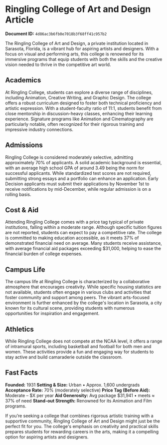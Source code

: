 # Ringling College of Art and Design Article

**Document ID:** `4d86ac3b6fb0e7018b3f68ff41c957b2`

The Ringling College of Art and Design, a private institution located in Sarasota, Florida, is a vibrant hub for aspiring artists and designers. With a focus on visual and performing arts, this college is renowned for its immersive programs that equip students with both the skills and the creative vision needed to thrive in the competitive art world.

## Academics
At Ringling College, students can explore a diverse range of disciplines, including Animation, Creative Writing, and Graphic Design. The college offers a robust curriculum designed to foster both technical proficiency and artistic expression. With a student-faculty ratio of 11:1, students benefit from close mentorship in discussion-heavy classes, enhancing their learning experience. Signature programs like Animation and Cinematography are particularly notable, often recognized for their rigorous training and impressive industry connections.

## Admissions
Ringling College is considered moderately selective, admitting approximately 70% of applicants. A solid academic background is essential, with an average high school GPA of around 3.49 being the norm for successful applicants. While standardized test scores are not required, submitting strong essays and a portfolio can enhance an application. Early Decision applicants must submit their applications by November 1st to receive notifications by mid-December, while regular admission is on a rolling basis.

## Cost & Aid
Attending Ringling College comes with a price tag typical of private institutions, falling within a moderate range. Although specific tuition figures are not reported, students can expect to pay a competitive rate. The college is committed to making education accessible, as it meets 37% of demonstrated financial need on average. Many students receive assistance, with average financial aid packages exceeding $31,000, helping to ease the financial burden of college expenses.

## Campus Life
The campus life at Ringling College is characterized by a collaborative atmosphere that encourages creativity. While specific housing statistics are not available, students often engage in various clubs and activities that foster community and support among peers. The vibrant arts-focused environment is further enhanced by the college's location in Sarasota, a city known for its cultural scene, providing students with numerous opportunities for inspiration and engagement.

## Athletics
While Ringling College does not compete at the NCAA level, it offers a range of intramural sports, including basketball and football for both men and women. These activities provide a fun and engaging way for students to stay active and build camaraderie outside the classroom.

## Fast Facts
**Founded:** 1931
**Setting & Size:** Urban • Approx. 1,600 undergrads
**Acceptance Rate:** 70% (moderately selective)
**Price Tag (Before Aid):** Moderate – $X per year
**Aid Generosity:** Avg package $31,941 • meets ≈ 37% of need
**Stand-out Strength:** Renowned for its Animation and Film programs.

If you’re seeking a college that combines rigorous artistic training with a supportive community, Ringling College of Art and Design might just be the perfect fit for you. The college's emphasis on creativity and practical skills prepares students for rewarding careers in the arts, making it a compelling option for aspiring artists and designers.
